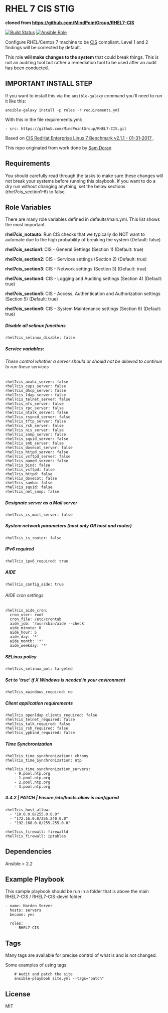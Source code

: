 RHEL 7 CIS STIG
================

**cloned from https://github.com/MindPointGroup/RHEL7-CIS**

[![Build Status](https://travis-ci.org/MindPointGroup/RHEL7-CIS.svg?branch=devel)](https://travis-ci.org/MindPointGroup/RHEL7-CIS)
[![Ansible Role](https://img.shields.io/ansible/role/16089.svg)](https://galaxy.ansible.com/MindPointGroup/RHEL7-CIS/)

Configure RHEL/Centos 7 machine to be [CIS](https://www.cisecurity.org/cis-benchmarks/) compliant. Level 1 and 2 findings will be corrected by default.

This role **will make changes to the system** that could break things. This is not an auditing tool but rather a remediation tool to be used after an audit has been conducted.

## IMPORTANT INSTALL STEP

If you want to install this via the `ansible-galaxy` command you'll need to run it like this:

`ansible-galaxy install -p roles -r requirements.yml`

With this in the file requirements.yml:

```
- src: https://github.com/MindPointGroup/RHEL7-CIS.git
```

Based on [CIS RedHat Enterprise Linux 7 Benchmark v2.1.1 - 01-31-2017 ](https://community.cisecurity.org/collab/public/index.php).

This repo originated from work done by [Sam Doran](https://github.com/samdoran/ansible-role-stig)

Requirements
------------

You should carefully read through the tasks to make sure these changes will not break your systems before running this playbook.
If you want to do a dry run without changing anything, set the below sections (rhel7cis_section1-6) to false. 

Role Variables
--------------
There are many role variables defined in defaults/main.yml. This list shows the most important.

**rhel7cis_notauto**: Run CIS checks that we typically do NOT want to automate due to the high probability of breaking the system (Default: false)

**rhel7cis_section1**: CIS - General Settings (Section 1) (Default: true)

**rhel7cis_section2**: CIS - Services settings (Section 2) (Default: true)

**rhel7cis_section3**: CIS - Network settings (Section 3) (Default: true)

**rhel7cis_section4**: CIS - Logging and Auditing settings (Section 4) (Default: true)

**rhel7cis_section5**: CIS - Access, Authentication and Authorization settings (Section 5) (Default: true)

**rhel7cis_section6**: CIS - System Maintenance settings (Section 6) (Default: true)  

##### Disable all selinux functions
`rhel7cis_selinux_disable: false`

##### Service variables:
###### These control whether a server should or should not be allowed to continue to run these services

```
rhel7cis_avahi_server: false  
rhel7cis_cups_server: false  
rhel7cis_dhcp_server: false  
rhel7cis_ldap_server: false  
rhel7cis_telnet_server: false  
rhel7cis_nfs_server: false  
rhel7cis_rpc_server: false  
rhel7cis_ntalk_server: false  
rhel7cis_rsyncd_server: false  
rhel7cis_tftp_server: false  
rhel7cis_rsh_server: false  
rhel7cis_nis_server: false  
rhel7cis_snmp_server: false  
rhel7cis_squid_server: false  
rhel7cis_smb_server: false  
rhel7cis_dovecot_server: false  
rhel7cis_httpd_server: false  
rhel7cis_vsftpd_server: false  
rhel7cis_named_server: false  
rhel7cis_bind: false  
rhel7cis_vsftpd: false  
rhel7cis_httpd: false  
rhel7cis_dovecot: false  
rhel7cis_samba: false  
rhel7cis_squid: false  
rhel7cis_net_snmp: false  
```  

##### Designate server as a Mail server
`rhel7cis_is_mail_server: false`


##### System network parameters (host only OR host and router)
`rhel7cis_is_router: false`  


##### IPv6 required
`rhel7cis_ipv6_required: true`  


##### AIDE
`rhel7cis_config_aide: true`

###### AIDE cron settings
```
rhel7cis_aide_cron:
  cron_user: root
  cron_file: /etc/crontab
  aide_job: '/usr/sbin/aide --check'
  aide_minute: 0
  aide_hour: 5
  aide_day: '*'
  aide_month: '*'
  aide_weekday: '*'  
```

##### SELinux policy
`rhel7cis_selinux_pol: targeted` 


##### Set to 'true' if X Windows is needed in your environment
`rhel7cis_xwindows_required: no` 


##### Client application requirements
```
rhel7cis_openldap_clients_required: false 
rhel7cis_telnet_required: false 
rhel7cis_talk_required: false  
rhel7cis_rsh_required: false 
rhel7cis_ypbind_required: false 
```

##### Time Synchronization
```
rhel7cis_time_synchronization: chrony
rhel7cis_time_Synchronization: ntp

rhel7cis_time_synchronization_servers:
    - 0.pool.ntp.org
    - 1.pool.ntp.org
    - 2.pool.ntp.org
    - 3.pool.ntp.org  
```  
  
##### 3.4.2 | PATCH | Ensure /etc/hosts.allow is configured
```
rhel7cis_host_allow:
  - "10.0.0.0/255.0.0.0"  
  - "172.16.0.0/255.240.0.0"  
  - "192.168.0.0/255.255.0.0"    
```  

```
rhel7cis_firewall: firewalld
rhel7cis_firewall: iptables
``` 
  

Dependencies
------------

Ansible > 2.2

Example Playbook
-------------------------

This sample playbook should be run in a folder that is above the main RHEL7-CIS / RHEL7-CIS-devel folder.

```
- name: Harden Server
  hosts: servers
  become: yes

  roles:
    - RHEL7-CIS
```

Tags
----
Many tags are available for precise control of what is and is not changed.

Some examples of using tags:

```
    # Audit and patch the site
    ansible-playbook site.yml --tags="patch"
```

License
-------

MIT
